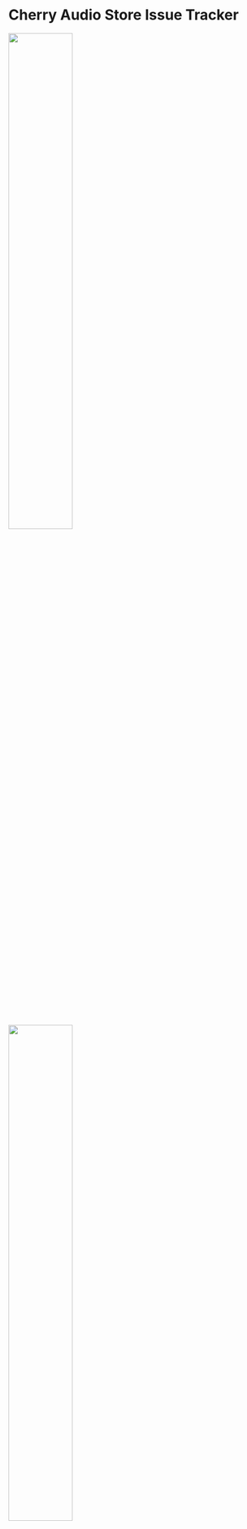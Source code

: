 # Cherry Audio Store Issue Tracker

<p float="left">
  <a width="50%" title="Report Bug" href="https://github.com/cherryaudio/store-issues/issues/new?assignees=andymnewhouse&labels=bug&template=1_Bug_report.md&title=">
    <img width="50%" src="https://user-images.githubusercontent.com/6541180/122972173-77c4d000-d355-11eb-95bd-f118c5f71ea4.png" />
  </a>
  <a width="50%" title="Request Feature" href="https://github.com/cherryaudio/store-issues/issues/new?assignees=andymnewhouse&labels=enhancement&template=2_Feature_request.md&title=">
    <img width="50%" src="https://user-images.githubusercontent.com/6541180/122972183-798e9380-d355-11eb-9d87-4d9b36b44639.png" />
  </a>
</p>
To report a Cherry Audio Store bug, open an issue on this repository. Please include your browser information and a full description of your problem. If applicable, please provide screenshots.

This issue board is for tracking bugs in the Cherry Audio Store, not general Voltage Modular, Cherry Audio or plugin questions. Please direct general questions to [our Forum](https://forum.cherryaudio.com) or [our support team](https://cherryaudio.kayako.com/).

